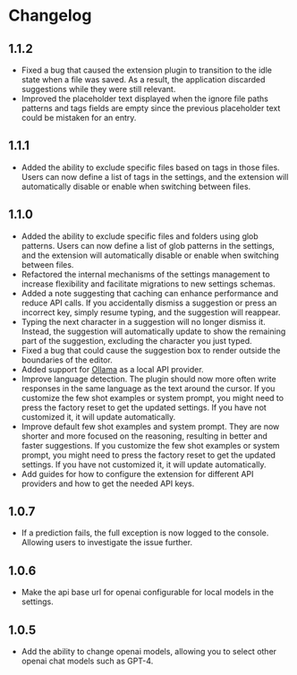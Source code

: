# Changelog

## 1.1.2  
- Fixed a bug that caused the extension plugin to transition to the idle state when a file was saved. As a result, the application discarded suggestions while they were still relevant.  
- Improved the placeholder text displayed when the ignore file paths patterns and tags fields are empty since the previous placeholder text could be mistaken for an entry.

## 1.1.1
- Added the ability to exclude specific files based on tags in those files. Users can now define a list of tags in the settings, and the extension will automatically disable or enable when switching between files.

## 1.1.0  
- Added the ability to exclude specific files and folders using glob patterns. Users can now define a list of glob patterns in the settings, and the extension will automatically disable or enable when switching between files.
- Refactored the internal mechanisms of the settings management to increase flexibility and facilitate migrations to new settings schemas.
- Added a note suggesting that caching can enhance performance and reduce API calls. If you accidentally dismiss a suggestion or press an incorrect key, simply resume typing, and the suggestion will reappear.
- Typing the next character in a suggestion will no longer dismiss it. Instead, the suggestion will automatically update to show the remaining part of the suggestion, excluding the character you just typed.
- Fixed a bug that could cause the suggestion box to render outside the boundaries of the editor.
- Added support for [Ollama](https://ollama.ai/) as a local API provider.
- Improve language detection. The plugin should now more often write responses in the same language as the text around the cursor. If you customize the few shot examples or system prompt, you might need to press the factory reset to get the updated settings. If you have not customized it, it will update automatically.
- Improve default few shot examples and system prompt. They are now shorter and more focused on the reasoning, resulting in better and faster suggestions. If you customize the few shot examples or system prompt, you might need to press the factory reset to get the updated settings. If you have not customized it, it will update automatically.
- Add guides for how to configure the extension for different API providers and how to get the needed API keys.

## 1.0.7
- If a prediction fails, the full exception is now logged to the console. Allowing users to investigate the issue further.

## 1.0.6
- Make the api base url for openai configurable for local models in the settings.

## 1.0.5
- Add the ability to change openai models, allowing you to select other openai chat models such as GPT-4.

